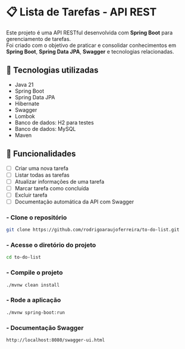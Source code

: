 # 📋 Lista de Tarefas - API REST

Este projeto é uma API RESTful desenvolvida com **Spring Boot** para gerenciamento de tarefas.  
Foi criado com o objetivo de praticar e consolidar conhecimentos em **Spring Boot**, **Spring Data JPA**, **Swagger** e tecnologias relacionadas.

## 🚀 Tecnologias utilizadas

- Java 21
- Spring Boot
- Spring Data JPA
- Hibernate
- Swagger
- Lombok
- Banco de dados: H2 para testes
- Banco de dados: MySQL
- Maven

## 🎯 Funcionalidades

- [ ] Criar uma nova tarefa
- [ ] Listar todas as tarefas
- [ ] Atualizar informações de uma tarefa
- [ ] Marcar tarefa como concluída
- [ ] Excluir tarefa
- [ ] Documentação automática da API com Swagger

### - Clone o repositório
```bash
git clone https://github.com/rodrigoaraujoferreira/to-do-list.git
```
### - Acesse o diretório do projeto
```bash
cd to-do-list
```

### - Compile o projeto
```bash
./mvnw clean install
```
### - Rode a aplicação
```bash
./mvnw spring-boot:run
```
### - Documentação Swagger
```bash
http://localhost:8080/swagger-ui.html
```